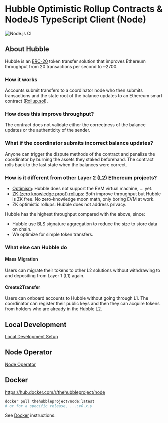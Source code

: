 # Hubble Optimistic Rollup Contracts & NodeJS TypeScript Client (Node)

![Node.js CI](https://github.com/thehubbleproject/RedditHubble/workflows/Node.js%20CI/badge.svg)

## About Hubble

Hubble is an [ERC-20](https://ethereum.org/en/developers/docs/standards/tokens/erc-20/) token transfer solution that improves Ethereum throughput from 20 transactions per second to ~2700.

### How it works

Accounts submit transfers to a coordinator node who then submits transactions and the state root of the balance updates to an Ethereum smart contract ([Rollup.sol](./contracts/rollup/Rollup.sol)).

### How does this improve throughput?

The contract does not validate either the correctness of the balance updates or the authenticity of the sender.

### What if the coordinator submits incorrect balance updates?

Anyone can trigger the dispute methods of the contract and penalize the coordinator by burning the assets they staked beforehand. The contract rolls back to the last state when the balances were correct.

### How is it different from other Layer 2 (L2) Ethereum projects?

- [Optimism](https://optimism.io/): Hubble does not support the EVM virtual machine, ... yet.
- [ZK (zero knowledge proof) rollups](https://docs.ethhub.io/ethereum-roadmap/layer-2-scaling/zk-rollups/): Both improve throughput but Hubble is ZK free. No zero-knowledge moon math, only boring EVM at work.
- ZK optimistic rollups: Hubble does not address privacy.

Hubble has the highest throughput compared with the above, since:

- Hubble use BLS signature aggregation to reduce the size to store data on chain.
- We optimize for simple token transfers.

### What else can Hubble do

#### Mass Migration

Users can migrate their tokens to other L2 solutions without withdrawing to and depositing from Layer 1 (L1) again.

#### Create2Transfer

Users can onboard accounts to Hubble without going through L1. The coordinator can register their public keys and then they can acquire tokens from holders who are already in the Hubble L2.

## Local Development

[Local Development Setup](./docs/setup/LOCAL_DEVELOPMENT.md)

## Node Operator

[Node Operator](./docs/setup/NODE_OPERATOR.md)

## Docker

https://hub.docker.com/r/thehubbleproject/node

```sh
docker pull thehubbleproject/node:latest
# or for a specific release, ...:v0.x.y
```

See [Docker](./docker/README.md) instructions.

